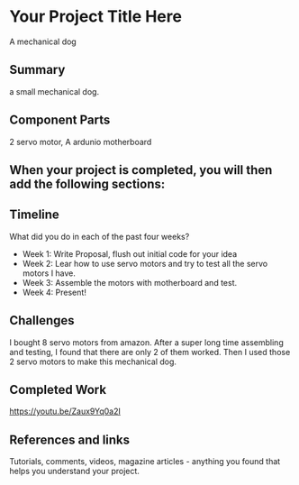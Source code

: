 # Your Project Title Here

A mechanical dog

## Summary

a small mechanical dog.

## Component Parts

2 servo motor, A ardunio motherboard

## When your project is completed, you will then add the following sections:

## Timeline

What did you do in each of the past four weeks?

- Week 1: Write Proposal, flush out initial code for your idea
- Week 2: Lear how to use servo motors and try to test all the servo motors I have.
- Week 3: Assemble the motors with motherboard and test.
- Week 4: Present!
 
## Challenges

I bought 8 servo motors from amazon. After a super long time assembling and testing, I found that there are only 2 of them worked. Then I used those 2 servo motors to make this mechanical dog.

## Completed Work

https://youtu.be/Zaux9Yq0a2I

## References and links

Tutorials, comments, videos, magazine articles - anything you found that helps you understand your project.
